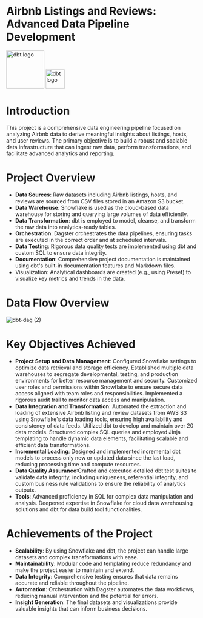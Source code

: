 # Airbnb Listings and Reviews: Advanced Data Pipeline Development
<img src="https://raw.githubusercontent.com/dbt-labs/dbt-core/fa1ea14ddfb1d5ae319d5141844910dd53ab2834/etc/dbt-core.svg" alt="dbt logo" width="100"/> <img src="https://github.com/user-attachments/assets/1c68bb54-ead2-4545-b91b-4cc9682ede29" alt="dbt logo" width="50"/>

# Introduction
This project is a comprehensive data engineering pipeline focused on analyzing Airbnb data to derive meaningful insights about listings, hosts, and user reviews. The primary objective is to build a robust and scalable data infrastructure that can ingest raw data, perform transformations, and facilitate advanced analytics and reporting.


# Project Overview
- **Data Sources**: Raw datasets including Airbnb listings, hosts, and reviews are sourced from CSV files stored in an Amazon S3 bucket.
- **Data Warehouse**: Snowflake is used as the cloud-based data warehouse for storing and querying large volumes of data efficiently.
- **Data Transformation**: dbt is employed to model, cleanse, and transform the raw data into analytics-ready tables.
- **Orchestration**: Dagster orchestrates the data pipelines, ensuring tasks are executed in the correct order and at scheduled intervals.
- **Data Testing**: Rigorous data quality tests are implemented using dbt and custom SQL to ensure data integrity.
- **Documentation**: Comprehensive project documentation is maintained using dbt's built-in documentation features and Markdown files.
- Visualization: Analytical dashboards are created (e.g., using Preset) to visualize key metrics and trends in the data.


# Data Flow Overview
![dbt-dag (2)](https://github.com/user-attachments/assets/ff8d4e30-d473-4798-a61e-504df05d8d3c)


# Key Objectives Achieved
- **Project Setup and Data Management**: Configured Snowflake settings to optimize data retrieval and storage efficiency. Established multiple data warehouses to segregate developmental, testing, and production environments for better resource management and security. Customized user roles and permissions within Snowflake to ensure secure data access aligned with team roles and responsibilities. Implemented a rigorous audit trail to monitor data access and manipulation.
- **Data Integration and Transformation**: Automated the extraction and loading of extensive Airbnb listing and review datasets from AWS S3 using Snowflake's data loading tools, ensuring high availability and consistency of data feeds. Utilized dbt to develop and maintain over 20 data models. Structured complex SQL queries and employed Jinja templating to handle dynamic data elements, facilitating scalable and efficient data transformations.
- **Incremental Loading**: Designed and implemented incremental dbt models to process only new or updated data since the last load, reducing processing time and compute resources.
- **Data Quality Assurance**:Crafted and executed detailed dbt test suites to validate data integrity, including uniqueness, referential integrity, and custom business rule validations to ensure the reliability of analytics outputs.
- **Tools**: Advanced proficiency in SQL for complex data manipulation and analysis. Deepened expertise in Snowflake for cloud data warehousing solutions and dbt for data build tool functionalities.



# Achievements of the Project
- **Scalability**: By using Snowflake and dbt, the project can handle large datasets and complex transformations with ease.
- **Maintainability**: Modular code and templating reduce redundancy and make the project easier to maintain and extend.
- **Data Integrity**: Comprehensive testing ensures that data remains accurate and reliable throughout the pipeline.
- **Automation**: Orchestration with Dagster automates the data workflows, reducing manual intervention and the potential for errors.
- **Insight Generation**: The final datasets and visualizations provide valuable insights that can inform business decisions.
